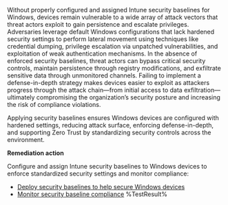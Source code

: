 Without properly configured and assigned Intune security baselines for Windows, devices remain vulnerable to a wide array of attack vectors that threat actors exploit to gain persistence and escalate privileges. Adversaries leverage default Windows configurations that lack hardened security settings to perform lateral movement using techniques like credential dumping, privilege escalation via unpatched vulnerabilities, and exploitation of weak authentication mechanisms. In the absence of enforced security baselines, threat actors can bypass critical security controls, maintain persistence through registry modifications, and exfiltrate sensitive data through unmonitored channels. Failing to implement a defense-in-depth strategy makes devices easier to exploit as attackers progress through the attack chain—from initial access to data exfiltration—ultimately compromising the organization’s security posture and increasing the risk of compliance violations.

Applying security baselines ensures Windows devices are configured with hardened settings, reducing attack surface, enforcing defense-in-depth, and supporting Zero Trust by standardizing security controls across the environment.

**Remediation action**

Configure and assign Intune security baselines to Windows devices to enforce standardized security settings and monitor compliance:
- [Deploy security baselines to help secure Windows devices](https://learn.microsoft.com/intune/intune-service/protect/security-baselines-configure?wt.mc_id=zerotrustrecommendations_automation_content_cnl_csasci#create-a-profile-for-a-security-baseline)
- [Monitor security baseline compliance](https://learn.microsoft.com/intune/intune-service/protect/security-baselines-monitor?wt.mc_id=zerotrustrecommendations_automation_content_cnl_csasci)<!--- Results --->
%TestResult%

